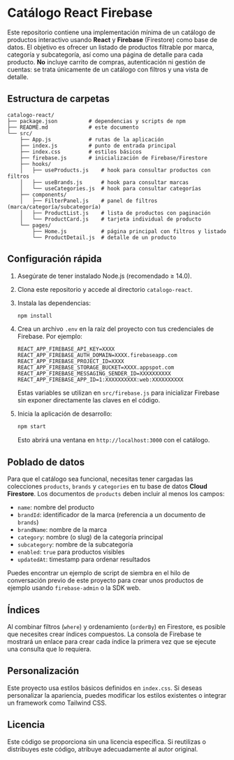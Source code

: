 # Catálogo React Firebase

Este repositorio contiene una implementación mínima de un catálogo de productos
interactivo usando **React** y **Firebase** (Firestore) como base de datos.
El objetivo es ofrecer un listado de productos filtrable por marca,
categoría y subcategoría, así como una página de detalle para cada
producto. **No** incluye carrito de compras, autenticación ni gestión de
cuentas: se trata únicamente de un catálogo con filtros y una vista de
detalle.

## Estructura de carpetas

```
catalogo-react/
├── package.json          # dependencias y scripts de npm
├── README.md             # este documento
└── src/
    ├── App.js            # rutas de la aplicación
    ├── index.js          # punto de entrada principal
    ├── index.css         # estilos básicos
    ├── firebase.js       # inicialización de Firebase/Firestore
    ├── hooks/
    │   ├── useProducts.js    # hook para consultar productos con filtros
    │   ├── useBrands.js      # hook para consultar marcas
    │   └── useCategories.js  # hook para consultar categorías
    ├── components/
    │   ├── FilterPanel.js    # panel de filtros (marca/categoría/subcategoría)
    │   ├── ProductList.js    # lista de productos con paginación
    │   └── ProductCard.js    # tarjeta individual de producto
    └── pages/
        ├── Home.js           # página principal con filtros y listado
        └── ProductDetail.js  # detalle de un producto
```

## Configuración rápida

1. Asegúrate de tener instalado Node.js (recomendado ≥ 14.0).
2. Clona este repositorio y accede al directorio `catalogo-react`.
3. Instala las dependencias:

   ```bash
   npm install
   ```

4. Crea un archivo `.env` en la raíz del proyecto con tus credenciales
   de Firebase. Por ejemplo:

   ```env
   REACT_APP_FIREBASE_API_KEY=XXXX
   REACT_APP_FIREBASE_AUTH_DOMAIN=XXXX.firebaseapp.com
   REACT_APP_FIREBASE_PROJECT_ID=XXXX
   REACT_APP_FIREBASE_STORAGE_BUCKET=XXXX.appspot.com
   REACT_APP_FIREBASE_MESSAGING_SENDER_ID=XXXXXXXXXX
   REACT_APP_FIREBASE_APP_ID=1:XXXXXXXXXX:web:XXXXXXXXXX
   ```

   Estas variables se utilizan en `src/firebase.js` para inicializar
   Firebase sin exponer directamente las claves en el código.

5. Inicia la aplicación de desarrollo:

   ```bash
   npm start
   ```

   Esto abrirá una ventana en `http://localhost:3000` con el catálogo.

## Poblado de datos

Para que el catálogo sea funcional, necesitas tener cargadas las
colecciones `products`, `brands` y `categories` en tu
base de datos **Cloud Firestore**. Los documentos de `products` deben
incluir al menos los campos:

- `name`: nombre del producto
- `brandId`: identificador de la marca (referencia a un documento de `brands`)
- `brandName`: nombre de la marca
- `category`: nombre (o slug) de la categoría principal
- `subcategory`: nombre de la subcategoría
- `enabled`: `true` para productos visibles
- `updatedAt`: timestamp para ordenar resultados

Puedes encontrar un ejemplo de script de siembra en el hilo de conversación
previo de este proyecto para crear unos productos de ejemplo usando
`firebase-admin` o la SDK web.

## Índices

Al combinar filtros (`where`) y ordenamiento (`orderBy`) en Firestore,
es posible que necesites crear índices compuestos. La consola de
Firebase te mostrará un enlace para crear cada índice la primera vez
que se ejecute una consulta que lo requiera.

## Personalización

Este proyecto usa estilos básicos definidos en `index.css`. Si deseas
personalizar la apariencia, puedes modificar los estilos existentes o
integrar un framework como Tailwind CSS.

## Licencia

Este código se proporciona sin una licencia específica. Si reutilizas o
distribuyes este código, atribuye adecuadamente al autor original.